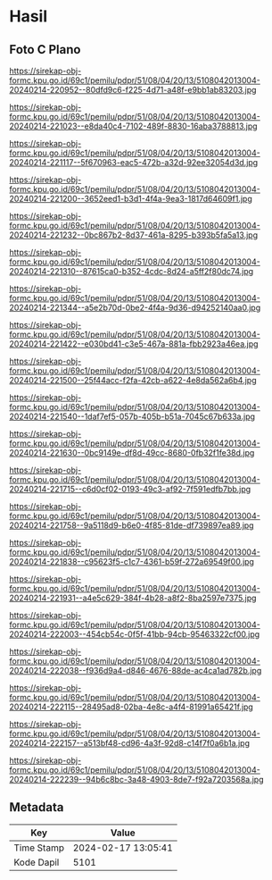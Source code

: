 # Hasil

## Foto C Plano

https://sirekap-obj-formc.kpu.go.id/69c1/pemilu/pdpr/51/08/04/20/13/5108042013004-20240214-220952--80dfd9c6-f225-4d71-a48f-e9bb1ab83203.jpg

https://sirekap-obj-formc.kpu.go.id/69c1/pemilu/pdpr/51/08/04/20/13/5108042013004-20240214-221023--e8da40c4-7102-489f-8830-16aba3788813.jpg

https://sirekap-obj-formc.kpu.go.id/69c1/pemilu/pdpr/51/08/04/20/13/5108042013004-20240214-221117--5f670963-eac5-472b-a32d-92ee32054d3d.jpg

https://sirekap-obj-formc.kpu.go.id/69c1/pemilu/pdpr/51/08/04/20/13/5108042013004-20240214-221200--3652eed1-b3d1-4f4a-9ea3-1817d64609f1.jpg

https://sirekap-obj-formc.kpu.go.id/69c1/pemilu/pdpr/51/08/04/20/13/5108042013004-20240214-221232--0bc867b2-8d37-461a-8295-b393b5fa5a13.jpg

https://sirekap-obj-formc.kpu.go.id/69c1/pemilu/pdpr/51/08/04/20/13/5108042013004-20240214-221310--87615ca0-b352-4cdc-8d24-a5ff2f80dc74.jpg

https://sirekap-obj-formc.kpu.go.id/69c1/pemilu/pdpr/51/08/04/20/13/5108042013004-20240214-221344--a5e2b70d-0be2-4f4a-9d36-d94252140aa0.jpg

https://sirekap-obj-formc.kpu.go.id/69c1/pemilu/pdpr/51/08/04/20/13/5108042013004-20240214-221422--e030bd41-c3e5-467a-881a-fbb2923a46ea.jpg

https://sirekap-obj-formc.kpu.go.id/69c1/pemilu/pdpr/51/08/04/20/13/5108042013004-20240214-221500--25f44acc-f2fa-42cb-a622-4e8da562a6b4.jpg

https://sirekap-obj-formc.kpu.go.id/69c1/pemilu/pdpr/51/08/04/20/13/5108042013004-20240214-221540--1daf7ef5-057b-405b-b51a-7045c67b633a.jpg

https://sirekap-obj-formc.kpu.go.id/69c1/pemilu/pdpr/51/08/04/20/13/5108042013004-20240214-221630--0bc9149e-df8d-49cc-8680-0fb32f1fe38d.jpg

https://sirekap-obj-formc.kpu.go.id/69c1/pemilu/pdpr/51/08/04/20/13/5108042013004-20240214-221715--c6d0cf02-0193-49c3-af92-7f591edfb7bb.jpg

https://sirekap-obj-formc.kpu.go.id/69c1/pemilu/pdpr/51/08/04/20/13/5108042013004-20240214-221758--9a5118d9-b6e0-4f85-81de-df739897ea89.jpg

https://sirekap-obj-formc.kpu.go.id/69c1/pemilu/pdpr/51/08/04/20/13/5108042013004-20240214-221838--c95623f5-c1c7-4361-b59f-272a69549f00.jpg

https://sirekap-obj-formc.kpu.go.id/69c1/pemilu/pdpr/51/08/04/20/13/5108042013004-20240214-221931--a4e5c629-384f-4b28-a8f2-8ba2597e7375.jpg

https://sirekap-obj-formc.kpu.go.id/69c1/pemilu/pdpr/51/08/04/20/13/5108042013004-20240214-222003--454cb54c-0f5f-41bb-94cb-95463322cf00.jpg

https://sirekap-obj-formc.kpu.go.id/69c1/pemilu/pdpr/51/08/04/20/13/5108042013004-20240214-222038--f936d9a4-d846-4676-88de-ac4ca1ad782b.jpg

https://sirekap-obj-formc.kpu.go.id/69c1/pemilu/pdpr/51/08/04/20/13/5108042013004-20240214-222115--28495ad8-02ba-4e8c-a4f4-81991a65421f.jpg

https://sirekap-obj-formc.kpu.go.id/69c1/pemilu/pdpr/51/08/04/20/13/5108042013004-20240214-222157--a513bf48-cd96-4a3f-92d8-c14f7f0a6b1a.jpg

https://sirekap-obj-formc.kpu.go.id/69c1/pemilu/pdpr/51/08/04/20/13/5108042013004-20240214-222239--94b6c8bc-3a48-4903-8de7-f92a7203568a.jpg


## Metadata

| Key        | Value               |
| ---------- | ------------------- |
| Time Stamp | 2024-02-17 13:05:41 |
| Kode Dapil | 5101                |



